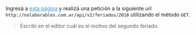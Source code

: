 Ingresá a <a style="color:#3498DB !important" title="" href="https://www.codepunker.com/tools/http-requests" target="_blank" data-original-title="">ésta página</a> y realizá una petición a la siguiente url `http://nolaborables.com.ar/api/v2/feriados/2018` utilizando el método `GET`.


> Escribí en el editor cuál es el motivo del segundo feriado.
